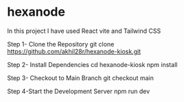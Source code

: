 # hexanode

In this project I have used React vite and Tailwind CSS

Step 1- Clone the Repository
git clone https://github.com/akhil28r/hexanode-kiosk.git

Step 2- Install Dependencies
cd hexanode-kiosk
npm install


Step 3- Checkout to Main Branch
git checkout main


Step 4-Start the Development Server 
npm run dev